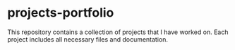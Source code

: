 # projects-portfolio
This repository contains a collection of projects that I have worked on. Each project includes all necessary files and documentation.
